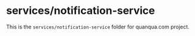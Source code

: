 # services/notification-service

This is the `services/notification-service` folder for quanqua.com project.
